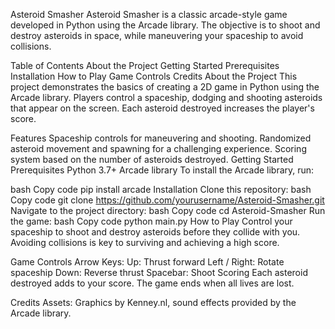 Asteroid Smasher
Asteroid Smasher is a classic arcade-style game developed in Python using the Arcade library. The objective is to shoot and destroy asteroids in space, while maneuvering your spaceship to avoid collisions.

Table of Contents
About the Project
Getting Started
Prerequisites
Installation
How to Play
Game Controls
Credits
About the Project
This project demonstrates the basics of creating a 2D game in Python using the Arcade library. Players control a spaceship, dodging and shooting asteroids that appear on the screen. Each asteroid destroyed increases the player's score.

Features
Spaceship controls for maneuvering and shooting.
Randomized asteroid movement and spawning for a challenging experience.
Scoring system based on the number of asteroids destroyed.
Getting Started
Prerequisites
Python 3.7+
Arcade library
To install the Arcade library, run:

bash
Copy code
pip install arcade
Installation
Clone this repository:
bash
Copy code
git clone https://github.com/yourusername/Asteroid-Smasher.git
Navigate to the project directory:
bash
Copy code
cd Asteroid-Smasher
Run the game:
bash
Copy code
python main.py
How to Play
Control your spaceship to shoot and destroy asteroids before they collide with you. Avoiding collisions is key to surviving and achieving a high score.

Game Controls
Arrow Keys:
Up: Thrust forward
Left / Right: Rotate spaceship
Down: Reverse thrust
Spacebar: Shoot
Scoring
Each asteroid destroyed adds to your score. The game ends when all lives are lost.

Credits
Assets: Graphics by Kenney.nl, sound effects provided by the Arcade library.
